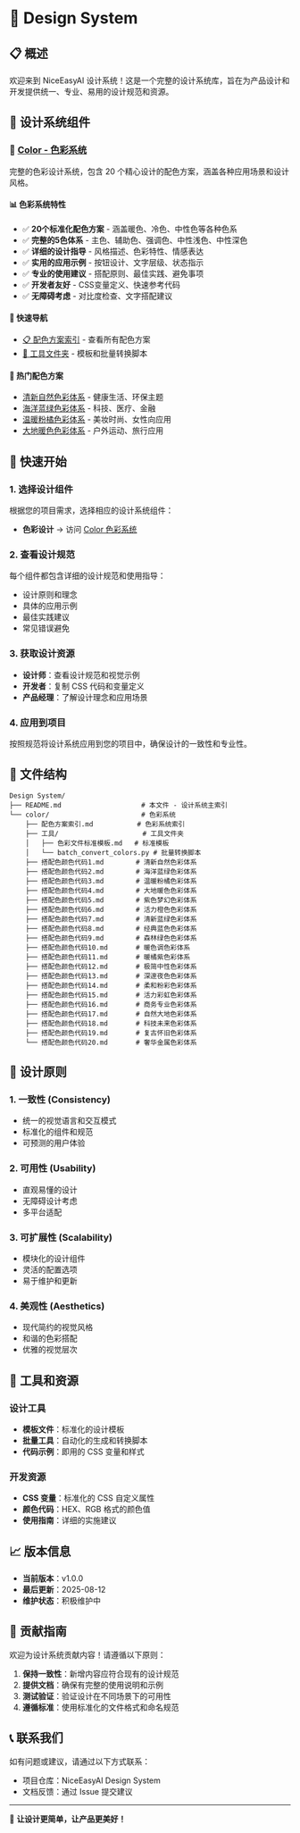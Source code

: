 # 🎨 Design System

## 📋 概述

欢迎来到 NiceEasyAI 设计系统！这是一个完整的设计系统库，旨在为产品设计和开发提供统一、专业、易用的设计规范和资源。

## 🌈 设计系统组件

### 🎨 [Color - 色彩系统](./color/)

完整的色彩设计系统，包含 20 个精心设计的配色方案，涵盖各种应用场景和设计风格。

#### 📊 色彩系统特性
- ✅ **20个标准化配色方案** - 涵盖暖色、冷色、中性色等各种色系
- ✅ **完整的5色体系** - 主色、辅助色、强调色、中性浅色、中性深色
- ✅ **详细的设计指导** - 风格描述、色彩特性、情感表达
- ✅ **实用的应用示例** - 按钮设计、文字层级、状态指示
- ✅ **专业的使用建议** - 搭配原则、最佳实践、避免事项
- ✅ **开发者友好** - CSS变量定义、快速参考代码
- ✅ **无障碍考虑** - 对比度检查、文字搭配建议

#### 🎯 快速导航
- [📋 配色方案索引](./color/配色方案索引.md) - 查看所有配色方案
- [🔧 工具文件夹](./color/工具/) - 模板和批量转换脚本

#### 🌈 热门配色方案
- [清新自然色彩体系](./color/搭配色颜色代码1.md) - 健康生活、环保主题
- [海洋蓝绿色彩体系](./color/搭配色颜色代码2.md) - 科技、医疗、金融
- [温暖粉橘色彩体系](./color/搭配色颜色代码3.md) - 美妆时尚、女性向应用
- [大地暖色色彩体系](./color/搭配色颜色代码4.md) - 户外运动、旅行应用

## 🚀 快速开始

### 1. 选择设计组件
根据您的项目需求，选择相应的设计系统组件：
- **色彩设计** → 访问 [Color 色彩系统](./color/)

### 2. 查看设计规范
每个组件都包含详细的设计规范和使用指导：
- 设计原则和理念
- 具体的应用示例
- 最佳实践建议
- 常见错误避免

### 3. 获取设计资源
- **设计师**：查看设计规范和视觉示例
- **开发者**：复制 CSS 代码和变量定义
- **产品经理**：了解设计理念和应用场景

### 4. 应用到项目
按照规范将设计系统应用到您的项目中，确保设计的一致性和专业性。

## 📁 文件结构

```
Design System/
├── README.md                    # 本文件 - 设计系统主索引
└── color/                       # 色彩系统
    ├── 配色方案索引.md           # 色彩系统索引
    ├── 工具/                     # 工具文件夹
    │   ├── 色彩文件标准模板.md   # 标准模板
    │   └── batch_convert_colors.py # 批量转换脚本
    ├── 搭配色颜色代码1.md        # 清新自然色彩体系
    ├── 搭配色颜色代码2.md        # 海洋蓝绿色彩体系
    ├── 搭配色颜色代码3.md        # 温暖粉橘色彩体系
    ├── 搭配色颜色代码4.md        # 大地暖色色彩体系
    ├── 搭配色颜色代码5.md        # 紫色梦幻色彩体系
    ├── 搭配色颜色代码6.md        # 活力橙色色彩体系
    ├── 搭配色颜色代码7.md        # 清新蓝绿色彩体系
    ├── 搭配色颜色代码8.md        # 经典蓝色色彩体系
    ├── 搭配色颜色代码9.md        # 森林绿色色彩体系
    ├── 搭配色颜色代码10.md       # 暖色调色彩体系
    ├── 搭配色颜色代码11.md       # 暖橘紫色彩体系
    ├── 搭配色颜色代码12.md       # 极简中性色彩体系
    ├── 搭配色颜色代码13.md       # 深邃夜色色彩体系
    ├── 搭配色颜色代码14.md       # 柔和粉彩色彩体系
    ├── 搭配色颜色代码15.md       # 活力彩虹色彩体系
    ├── 搭配色颜色代码16.md       # 商务专业色彩体系
    ├── 搭配色颜色代码17.md       # 自然大地色彩体系
    ├── 搭配色颜色代码18.md       # 科技未来色彩体系
    ├── 搭配色颜色代码19.md       # 复古怀旧色彩体系
    └── 搭配色颜色代码20.md       # 奢华金属色彩体系
```

## 🎯 设计原则

### 1. 一致性 (Consistency)
- 统一的视觉语言和交互模式
- 标准化的组件和规范
- 可预测的用户体验

### 2. 可用性 (Usability)
- 直观易懂的设计
- 无障碍设计考虑
- 多平台适配

### 3. 可扩展性 (Scalability)
- 模块化的设计组件
- 灵活的配置选项
- 易于维护和更新

### 4. 美观性 (Aesthetics)
- 现代简约的视觉风格
- 和谐的色彩搭配
- 优雅的视觉层次

## 🔧 工具和资源

### 设计工具
- **模板文件**：标准化的设计模板
- **批量工具**：自动化的生成和转换脚本
- **代码示例**：即用的 CSS 变量和样式

### 开发资源
- **CSS 变量**：标准化的 CSS 自定义属性
- **颜色代码**：HEX、RGB 格式的颜色值
- **使用指南**：详细的实施建议

## 📈 版本信息

- **当前版本**：v1.0.0
- **最后更新**：2025-08-12
- **维护状态**：积极维护中

## 🤝 贡献指南

欢迎为设计系统贡献内容！请遵循以下原则：

1. **保持一致性**：新增内容应符合现有的设计规范
2. **提供文档**：确保有完整的使用说明和示例
3. **测试验证**：验证设计在不同场景下的可用性
4. **遵循标准**：使用标准化的文件格式和命名规范

## 📞 联系我们

如有问题或建议，请通过以下方式联系：
- 项目仓库：NiceEasyAI Design System
- 文档反馈：通过 Issue 提交建议

---

🎨 **让设计更简单，让产品更美好！**

